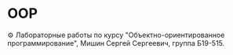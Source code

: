 # OOP
⚙️ Лабораторные работы по курсу "Объектно-ориентированное программирование", Мишин Сергей Сергеевич, группа Б19-515.
